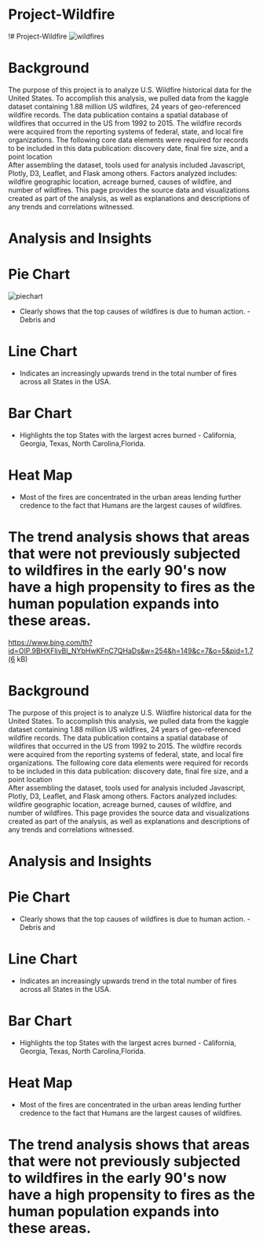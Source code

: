 # Project-Wildfire
!# Project-Wildfire
![wildfires](images/w.ildfire.jpg)

# Background
The purpose of this project is to analyze U.S. Wildfire historical data for the United States.
To accomplish this analysis, we pulled data from the kaggle dataset containing 1.88 million US wildfires, 24 years of geo-referenced wildfire records.
The data publication contains a spatial database of wildfires that occurred in the US from 1992 to 2015. The wildfire records were acquired from the reporting systems of federal, state, and local fire organizations. The following core data elements were required for records to be included in this data publication: discovery date, final fire size, and a point location  
After assembling the dataset, tools used for analysis included Javascript, Plotly, D3, Leaflet, and Flask among others.
Factors analyzed includes: wildfire geographic location, acreage burned, causes of wildfire, and number of wildfires.  This page provides the source data and visualizations created as part of the analysis, as well as explanations and descriptions of any trends and correlations witnessed.

# Analysis and Insights

# Pie Chart

![piechart](downloads/newplot(1).png)
- Clearly shows that the top causes of wildfires is due to human action. - Debris and

# Line Chart 
- Indicates an increasingly upwards trend in the total number of fires across all States in the USA.

# Bar Chart 
- Highlights the top States with the largest acres burned - California, Georgia, Texas, North Carolina,Florida.

# Heat Map 
- Most of the fires are concentrated in the urban areas lending further credence to the fact that Humans are the largest causes of wildfires.

# The trend analysis shows that areas that were not previously subjected to wildfires in the early 90's now have a high propensity to fires as the human population expands into these areas.

https://www.bing.com/th?id=OIP.9BHXFljyBI_NYbHwKFnC7QHaDs&w=254&h=149&c=7&o=5&pid=1.7(6 kB)


# Background
The purpose of this project is to analyze U.S. Wildfire historical data for the United States.
To accomplish this analysis, we pulled data from the kaggle dataset containing 1.88 million US wildfires, 24 years of geo-referenced wildfire records.
The data publication contains a spatial database of wildfires that occurred in the US from 1992 to 2015. The wildfire records were acquired from the reporting systems of federal, state, and local fire organizations. The following core data elements were required for records to be included in this data publication: discovery date, final fire size, and a point location  
After assembling the dataset, tools used for analysis included Javascript, Plotly, D3, Leaflet, and Flask among others.
Factors analyzed includes: wildfire geographic location, acreage burned, causes of wildfire, and number of wildfires.  This page provides the source data and visualizations created as part of the analysis, as well as explanations and descriptions of any trends and correlations witnessed.

# Analysis and Insights

# Pie Chart
- Clearly shows that the top causes of wildfires is due to human action. - Debris and

# Line Chart 
- Indicates an increasingly upwards trend in the total number of fires across all States in the USA.

# Bar Chart 
- Highlights the top States with the largest acres burned - California, Georgia, Texas, North Carolina,Florida.

# Heat Map 
- Most of the fires are concentrated in the urban areas lending further credence to the fact that Humans are the largest causes of wildfires.

# The trend analysis shows that areas that were not previously subjected to wildfires in the early 90's now have a high propensity to fires as the human population expands into these areas.

